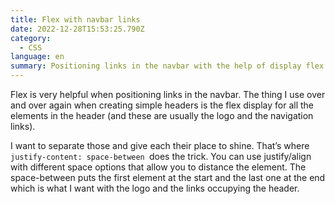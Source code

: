```yaml
---
title: Flex with navbar links
date: 2022-12-28T15:53:25.790Z
category:
  - CSS
language: en
summary: Positioning links in the navbar with the help of display flex.
---
```

Flex is very helpful when positioning links in the navbar. The thing I use over and over again when creating simple headers is the flex display for all the elements in the header (and these are usually the logo and the navigation links). 

I want to separate those and give each their place to shine. That’s where `justify-content: space-between `does the trick. You can use justify/align with different space options that allow you to distance the element. The space-between puts the first element at the start and the last one at the end which is what I want with the logo and the links occupying the header.